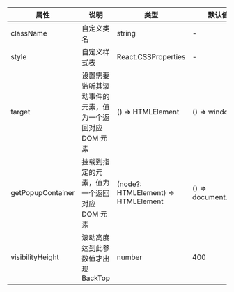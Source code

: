 | 属性              | 说明                                                    | 类型                                | 默认值              | 版本   |
| ----------------- | ------------------------------------------------------- | ----------------------------------- | ------------------- | ------ |
| className         | 自定义类名                                              | string                              | -                   | -      |
| style             | 自定义样式表                                            | React.CSSProperties                 | -                   | -      |
| target            | 设置需要监听其滚动事件的元素，值为一个返回对应 DOM 元素 | () => HTMLElement                   | () => window        | -      |
| getPopupContainer | 挂载到指定的元素，值为一个返回对应 DOM 元素             | (node?: HTMLElement) => HTMLElement | () => document.body | 1.0.22 |
| visibilityHeight  | 滚动高度达到此参数值才出现 BackTop                      | number                              | 400                 | -      |

